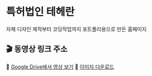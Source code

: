 # 특허법인 테헤란
자체 디자인 제작부터 코딩작업까지 포트폴리용으로 만든 홈페이지  

## 🎬 동영상 링크 주소

📁 [Google Drive에서 영상 보기](https://drive.google.com/drive/folders/1uYddi-LhydhCEtRwcWJe7Rt4tZ8KCiFI)
📁 [이미지 다운로드 ]([https://drive.google.com/drive/folders/1uYddi-LhydhCEtRwcWJe7Rt4tZ8KCiFI](https://drive.google.com/drive/u/0/folders/1HcprvYEjefp8auwflJA4wezKWDRSU3Ko))
